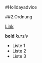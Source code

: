 #Holidayadvice

##2.Ordnung

[Link](https://google.de)


**bold**
_kursiv_

-  Liste 1
-  Liste 2
-  Liste 3
